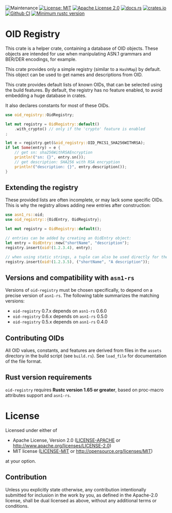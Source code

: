 ![Maintenance](https://img.shields.io/badge/maintenance-activly--developed-brightgreen.svg)
[![License: MIT](https://img.shields.io/badge/License-MIT-yellow.svg)](./LICENSE-MIT)
[![Apache License 2.0](https://img.shields.io/badge/License-Apache%202.0-blue.svg)](./LICENSE-APACHE)
[![docs.rs](https://docs.rs/oid-registry/badge.svg)](https://docs.rs/oid-registry)
[![crates.io](https://img.shields.io/crates/v/oid-registry.svg)](https://crates.io/crates/oid-registry)
[![Github CI](https://github.com/rusticata/oid-registry/workflows/Continuous%20integration/badge.svg)](https://github.com/rusticata/oid-registry/actions)
[![Minimum rustc version](https://img.shields.io/badge/rustc-1.65.0+-lightgray.svg)](#rust-version-requirements)

<!-- cargo-rdme start -->

# OID Registry

This crate is a helper crate, containing a database of OID objects. These objects are intended
for use when manipulating ASN.1 grammars and BER/DER encodings, for example.

This crate provides only a simple registry (similar to a `HashMap`) by default. This object can
be used to get names and descriptions from OID.

This crate provides default lists of known OIDs, that can be selected using the build features.
By default, the registry has no feature enabled, to avoid embedding a huge database in crates.

It also declares constants for most of these OIDs.

```rust
use oid_registry::OidRegistry;

let mut registry = OidRegistry::default()
    .with_crypto() // only if the 'crypto' feature is enabled
;

let e = registry.get(&oid_registry::OID_PKCS1_SHA256WITHRSA);
if let Some(entry) = e {
    // get sn: sha256WithRSAEncryption
    println!("sn: {}", entry.sn());
    // get description: SHA256 with RSA encryption
    println!("description: {}", entry.description());
}

```

## Extending the registry

These provided lists are often incomplete, or may lack some specific OIDs.
This is why the registry allows adding new entries after construction:

```rust
use asn1_rs::oid;
use oid_registry::{OidEntry, OidRegistry};

let mut registry = OidRegistry::default();

// entries can be added by creating an OidEntry object:
let entry = OidEntry::new("shortName", "description");
registry.insert(oid!(1.2.3.4), entry);

// when using static strings, a tuple can also be used directly for the entry:
registry.insert(oid!(1.2.3.5), ("shortName", "A description"));

```

## Versions and compatibility with `asn1-rs`

Versions of `oid-registry` must be chosen specifically, to depend on a precise version of `asn1-rs`.
The following table summarizes the matching versions:

- `oid-registry` 0.7.x depends on `asn1-rs` 0.6.0
- `oid-registry` 0.6.x depends on `asn1-rs` 0.5.0
- `oid-registry` 0.5.x depends on `asn1-rs` 0.4.0

## Contributing OIDs

All OID values, constants, and features are derived from files in the `assets` directory in the
build script (see `build.rs`).
See `load_file` for documentation of the file format.

<!-- cargo-rdme end -->

## Rust version requirements

`oid-registry` requires **Rustc version 1.65 or greater**, based on proc-macro
attributes support and `asn1-rs`.

# License

Licensed under either of

 * Apache License, Version 2.0
   ([LICENSE-APACHE](LICENSE-APACHE) or http://www.apache.org/licenses/LICENSE-2.0)
 * MIT license
   ([LICENSE-MIT](LICENSE-MIT) or http://opensource.org/licenses/MIT)

at your option.

## Contribution

Unless you explicitly state otherwise, any contribution intentionally submitted
for inclusion in the work by you, as defined in the Apache-2.0 license, shall be
dual licensed as above, without any additional terms or conditions.
